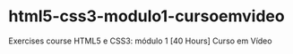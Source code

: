 # html5-css3-modulo1-cursoemvideo
Exercises course HTML5 e CSS3: módulo 1 [40 Hours] Curso em Vídeo
